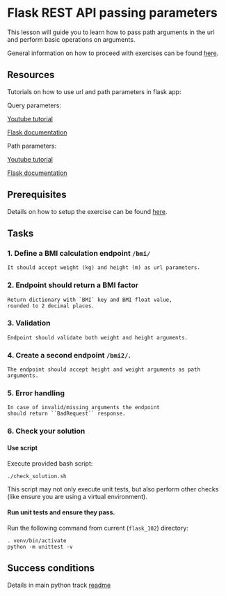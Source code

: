 # Flask REST API passing parameters

This lesson will guide you to learn how to pass path arguments
in the url and perform basic operations on arguments.

General information on how to proceed with exercises
can be found [here](../../readme.md).

## Resources
Tutorials on how to use url and path parameters in flask app:

Query parameters:

[Youtube tutorial](https://www.youtube.com/watch?v=yNjn_c_ovIY)

[Flask documentation](https://flask.palletsprojects.com/en/1.1.x/quickstart/#accessing-request-data)
    
Path parameters:
    
[Youtube tutorial](https://www.youtube.com/watch?v=f085KDOy43k)

[Flask documentation](https://flask.palletsprojects.com/en/1.1.x/quickstart/#variable-rules)

## Prerequisites

Details on how to setup the exercise can be 
found [here](/python_backend/readme.md).

## Tasks

### 1. Define a BMI calculation endpoint ``/bmi/``
    It should accept weight (kg) and height (m) as url parameters.
### 2. Endpoint should return a BMI factor
    Return dictionary with `BMI` key and BMI float value, 
    rounded to 2 decimal places.
### 3. Validation
    Endpoint should validate both weight and height arguments.
### 4. Create a second endpoint ``/bmi2/``.
    The endpoint should accept height and weight arguments as path arguments.
### 5. Error handling
    In case of invalid/missing arguments the endpoint 
    should return ``BadRequest`` response.
### 6. Check your solution

#### Use script

Execute provided bash script:

    ./check_solution.sh

This script may not only execute unit tests, but also perform other checks
(like ensure you are using a virtual environment).
#### Run unit tests and ensure they pass.

Run the following command from current (`flask_102`) directory:
    
    . venv/bin/activate
    python -m unittest -v
    
    

## Success conditions

Details in main python track [readme](/python_backend/readme.md)
